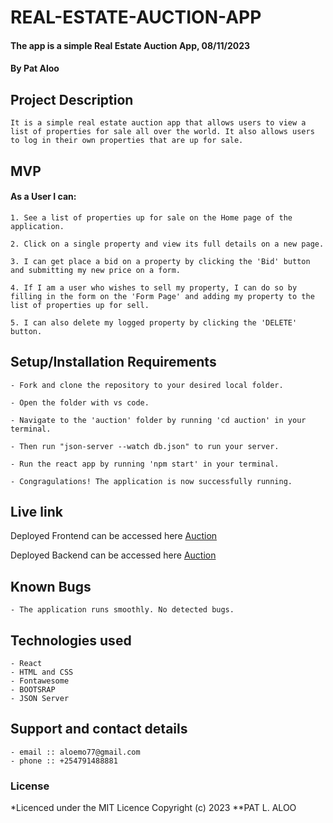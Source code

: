 # REAL-ESTATE-AUCTION-APP

#### The app is a simple Real Estate Auction App, 08/11/2023

#### **By Pat Aloo**

## Project Description
    It is a simple real estate auction app that allows users to view a list of properties for sale all over the world. It also allows users to log in their own properties that are up for sale.

## MVP
#### As a User I can:
    1. See a list of properties up for sale on the Home page of the application.

    2. Click on a single property and view its full details on a new page.

    3. I can get place a bid on a property by clicking the 'Bid' button and submitting my new price on a form.

    4. If I am a user who wishes to sell my property, I can do so by filling in the form on the 'Form Page' and adding my property to the list of properties up for sell.

    5. I can also delete my logged property by clicking the 'DELETE' button.

## Setup/Installation Requirements
    - Fork and clone the repository to your desired local folder.

    - Open the folder with vs code.

    - Navigate to the 'auction' folder by running 'cd auction' in your terminal.

    - Then run "json-server --watch db.json" to run your server.

    - Run the react app by running 'npm start' in your terminal.

    - Congragulations! The application is now successfully running.
       
## Live link
Deployed Frontend can be accessed here [Auction](https://clever-melomakarona-a1a60e.netlify.app/)   

Deployed Backend can be accessed here [Auction](https://auction-react-rafd.onrender.com)

## Known Bugs
    - The application runs smoothly. No detected bugs.

## Technologies used
    - React
    - HTML and CSS
    - Fontawesome
    - BOOTSRAP
    - JSON Server

## Support and contact details
    - email :: aloemo77@gmail.com
    - phone :: +254791488881

### License
*Licenced under the MIT Licence
Copyright (c) 2023 **PAT L. ALOO

